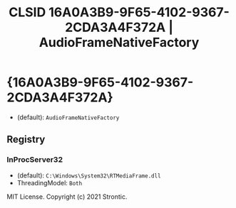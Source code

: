 ﻿---
title: "CLSID 16A0A3B9-9F65-4102-9367-2CDA3A4F372A | AudioFrameNativeFactory"
excerpt: What is COM-Object CLSID 16A0A3B9-9F65-4102-9367-2CDA3A4F372A?
---

# {16A0A3B9-9F65-4102-9367-2CDA3A4F372A}

* (default): `AudioFrameNativeFactory`

## Registry


### InProcServer32

* (default): `C:\Windows\System32\RTMediaFrame.dll`
* ThreadingModel: `Both`

MIT License. Copyright (c) 2021 Strontic.


